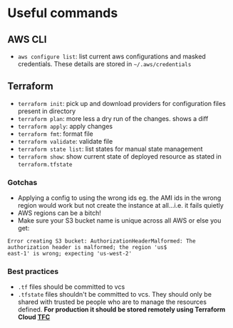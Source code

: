 # Useful commands
## AWS CLI
  - `aws configure list`: list current aws configurations and masked credentials. These details are stored in `~/.aws/credentials`

## Terraform
  - `terraform init`: pick up and download providers for configuration files present in directory
  - `terraform plan`: more less a dry run of the changes. shows a diff
  - `terraform apply`: apply changes
  - `terraform fmt`: format file
  - `terraform validate`: validate file
  - `terraform state list`: list states for manual state management
  - `terraform show`: show current state of deployed resource as stated in `terraform.tfstate`

### Gotchas
- Applying a config to using the wrong ids eg. the AMI ids in the wrong region would work but not create the instance at all...i.e. it fails quietly
- AWS regions can be a bitch!
- Make sure your S3 bucket name is unique across all AWS or else you get:
```
Error creating S3 bucket: AuthorizationHeaderMalformed: The authorization header is malformed; the region 'us$
east-1' is wrong; expecting 'us-west-2'
```

### Best practices
- `.tf` files should be committed to vcs
- `.tfstate` files shouldn't be committed to vcs. They should only be shared with trusted be people who are to manage the resources defined. __For production it should be stored remotely using Terraform Cloud [TFC](https://learn.hashicorp.com/terraform/tfc/tfc_migration)__